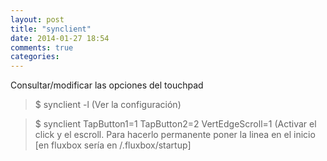 ```yaml
---
layout: post
title: "synclient"
date: 2014-01-27 18:54
comments: true
categories: 
---
```

Consultar/modificar las opciones del touchpad

>$ synclient -l (Ver la configuración)

>$ synclient TapButton1=1 TapButton2=2 VertEdgeScroll=1 (Activar el click y el escroll. Para hacerlo permanente poner la linea en el inicio [en fluxbox sería en /.fluxbox/startup]

